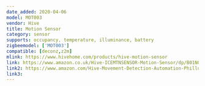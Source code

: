```yaml
---
date_added: 2020-04-06
model: MOT003
vendor: Hive
title: Motion Sensor
category: sensor
supports: occupancy, temperature, illuminance, battery
zigbeemodel: ['MOT003']
compatible: [deconz,z2m]
mlink: https://www.hivehome.com/products/hive-motion-sensor
link: https://www.amazon.co.uk/Hive-ICEMTNSENSOR-Motion-Sensor/dp/B01N0GE45M
link2: https://www.amazon.com/Hive-Movement-Detection-Automation-Phillups/dp/B07BZ85ZTY
link3: 
---
```

